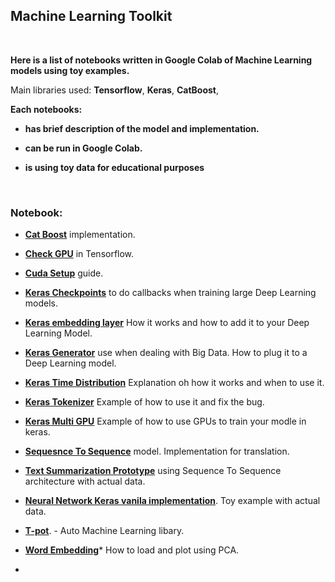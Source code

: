 ## Machine Learning Toolkit

</br>

**Here is a list of notebooks written in Google Colab of Machine Learning models using toy examples.**

Main libraries used: **Tensorflow**, **Keras**, **CatBoost**, 

**Each notebooks:**
* **has brief description of the model and implementation.**

* **can be run in Google Colab.**

* **is using toy data for educational purposes**

</br>

### Notebook:

*  **[Cat Boost](https://github.com/gmihaila/deep_learning_toolbox/blob/master/cat_boost.ipynb)** implementation.
*  **[Check GPU](https://github.com/gmihaila/machine_learning_toolbox/blob/master/check_gpu.ipynb)** in Tensorflow.
*  **[Cuda Setup](https://github.com/gmihaila/machine_learning_toolbox/blob/master/cuda_setup.md)** guide.
*  **[Keras Checkpoints](https://github.com/gmihaila/machine_learning_toolbox/blob/master/keras_checkpoins.ipynb)** to do callbacks when training large Deep Learning models.
*  **[Keras embedding layer](https://github.com/gmihaila/machine_learning_toolbox/blob/master/keras_embedding.ipynb)** How it works and how to add it to your Deep Learning Model.
*  **[Keras Generator](https://github.com/gmihaila/machine_learning_toolbox/blob/master/keras_generator.ipynb)** use when dealing with Big Data. How to plug it to a Deep Learning model.
*  **[Keras Time Distribution](https://github.com/gmihaila/machine_learning_toolbox/blob/master/keras_time_distribution.ipynb)** Explanation oh how it works and when to use it.
*  **[Keras Tokenizer](https://github.com/gmihaila/machine_learning_toolbox/blob/master/keras_tokenizer_fix.ipynb)** Example of how to use it and fix the bug.
*  **[Keras Multi GPU](https://github.com/gmihaila/machine_learning_toolbox/blob/master/kera_multi_gpu.ipynb)** Example of how to use GPUs to train your modle in keras.
*  **[Sequesnce To Sequence](https://github.com/gmihaila/machine_learning_toolbox/blob/master/seq2seq_translator.ipynb)** model. Implementation for translation.
*  **[Text Summarization Prototype](https://github.com/gmihaila/machine_learning_toolbox/blob/master/text_sum_no_generator.ipynb)** using Sequence To Sequence architecture with actual data.
*  **[Neural Network Keras vanila implementation](https://github.com/gmihaila/machine_learning_toolbox/blob/master/vanila_nn.ipynb)**. Toy example with actual data.
*  **[T-pot](https://github.com/gmihaila/machine_learning_toolbox/blob/master/tpot_auto_ml.ipynb)**. - Auto Machine Learning libary.
*  **[Word Embedding](https://github.com/gmihaila/machine_learning_toolbox/blob/master/word_embeddings_visualize.ipynb)*** How to load and plot using PCA.

*  []()
